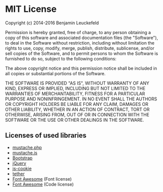 MIT License
===========

Copyright (c) 2014-2016 Benjamin Leuckefeld

Permission is hereby granted, free of charge, to any person obtaining a copy
of this software and associated documentation files (the "Software"), to deal
in the Software without restriction, including without limitation the rights
to use, copy, modify, merge, publish, distribute, sublicense, and/or sell
copies of the Software, and to permit persons to whom the Software is
furnished to do so, subject to the following conditions:

The above copyright notice and this permission notice shall be included in all
copies or substantial portions of the Software.

THE SOFTWARE IS PROVIDED "AS IS", WITHOUT WARRANTY OF ANY KIND, EXPRESS OR
IMPLIED, INCLUDING BUT NOT LIMITED TO THE WARRANTIES OF MERCHANTABILITY,
FITNESS FOR A PARTICULAR PURPOSE AND NONINFRINGEMENT. IN NO EVENT SHALL THE
AUTHORS OR COPYRIGHT HOLDERS BE LIABLE FOR ANY CLAIM, DAMAGES OR OTHER
LIABILITY, WHETHER IN AN ACTION OF CONTRACT, TORT OR OTHERWISE, ARISING FROM,
OUT OF OR IN CONNECTION WITH THE SOFTWARE OR THE USE OR OTHER DEALINGS IN THE
SOFTWARE.

## Licenses of used libraries

- [mustache.php](https://github.com/bobthecow/mustache.php/blob/master/LICENSE)
- [mustache.js](https://github.com/janl/mustache.js/blob/master/LICENSE)
- [Bootstrap](https://github.com/twbs/bootstrap/blob/master/LICENSE)
- [jQuery](https://github.com/jquery/jquery/blob/master/LICENSE.txt)
- [js-cookie](https://github.com/js-cookie/js-cookie/blob/master/MIT-LICENSE.txt)
- [tether](https://github.com/HubSpot/tether/blob/master/LICENSE)
- [Font Awesome](http://scripts.sil.org/cms/scripts/page.php?site_id=nrsi&id=OFL) (Font license)
- [Font Awesome](http://opensource.org/licenses/mit-license.html) (Code license)